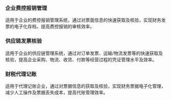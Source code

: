 ### 企业费控报销管理
适用于企业的费控报销管理系统，通过对票面信息的快速获取及核验，实现财务发票的电子化存档，提高费控报销的审核效率。

### 供应链发票核验
适用于企业的供应链管理系统，通过对订单发票、运输/物流发票等的快速获取及核验，提高企业采购、物流、收货、付款等经营过程的凭证管理水平及效率。 

### 财税代理记账
适用于代理记账企业，通过对票据信息的获取及核验，实现财务票据电子化管理，减少人工操作及票据丢失成本，提高代账管理效率。

